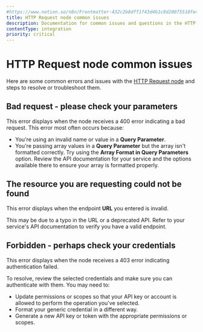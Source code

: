 ```yaml
---
#https://www.notion.so/n8n/Frontmatter-432c2b8dff1f43d4b1c8d20075510fe4
title: HTTP Request node common issues 
description: Documentation for common issues and questions in the HTTP Request node in n8n, a workflow automation platform. Includes details of the issue and suggested resolutions.
contentType: integration
priority: critical
---
```


# HTTP Request node common issues

Here are some common errors and issues with the [HTTP Request node](/integrations/builtin/app-nodes/n8n-nodes-langchain.openai/) and steps to resolve or troubleshoot them.

## Bad request - please check your parameters

This error displays when the node receives a 400 error indicating a bad request. This error most often occurs because:

* You're using an invalid name or value in a **Query Parameter**.
* You're passing array values in a **Query Parameter** but the array isn't formatted correctly. Try using the **Array Format in Query Parameters** option. Review the API documentation for your service and the options available there to ensure your array is formatted properly.

## The resource you are requesting could not be found

This error displays when the endpoint **URL** you entered is invalid.

This may be due to a typo in the URL or a deprecated API. Refer to your service's API documentation to verify you have a valid endpoint.

## Forbidden - perhaps check your credentials

This error displays when the node receives a 403 error indicating authentication failed.

To resolve, review the selected credentials and make sure you can authenticate with them. You may need to:

* Update permissions or scopes so that your API key or account is allowed to perform the operation you've selected.
* Format your generic credential in a different way.
* Generate a new API key or token with the appropriate permissions or scopes.